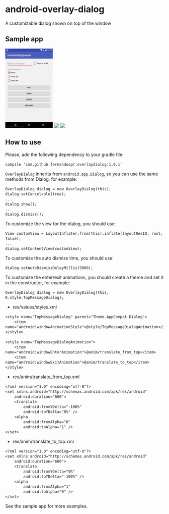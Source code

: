 # android-overlay-dialog
A customizable dialog shown on top of the window

## Sample app

<img src="screenshots/demo_none.gif" width="30%"/> <img src="screenshots/demo_from_top_or_left.gif" width="30%"/> <img src="screenshots/demo_html.gif" width="30%"/>

## How to use
Please, add the following dependency to your gradle file:
```
compile 'com.github.fernandospr:overlaydialog:1.0.1'
```

`OverlayDialog` inherits from `android.app.Dialog`, so you can use the same methods from Dialog, for example:
```
OverlayDialog dialog = new OverlayDialog(this);
dialog.setCancelable(true);
...
dialog.show();
...
dialog.dismiss();
```

To customize the view for the dialog, you should use:
```
View customView = LayoutInflater.from(this).inflate(layoutResID, root, false);
...
dialog.setContentView(customView);
```

To customize the auto dismiss time, you should use:
```
dialog.setAutoDismissDelayMillis(5000);
```

To customize the enter/exit animations, you should create a theme and set it in the constructor, for example:
```
OverlayDialog dialog = new OverlayDialog(this, R.style.TopMessageDialog);
```

* res/values/styles.xml
```
<style name="TopMessageDialog" parent="Theme.AppCompat.Dialog">
    <item name="android:windowAnimationStyle">@style/TopMessageDialogAnimation</item>
</style>

<style name="TopMessageDialogAnimation">
    <item name="android:windowEnterAnimation">@anim/translate_from_top</item>
    <item name="android:windowExitAnimation">@anim/translate_to_top</item>
</style>
```

* res/anim/translate_from_top.xml
```
<?xml version="1.0" encoding="utf-8"?>
<set xmlns:android="http://schemas.android.com/apk/res/android"
    android:duration="600">
    <translate
        android:fromYDelta="-100%"
        android:toYDelta="0%" />
    <alpha
        android:fromAlpha="0"
        android:toAlpha="1" />
</set>
```

* res/anim/translate_to_top.xml
```
<?xml version="1.0" encoding="utf-8"?>
<set xmlns:android="http://schemas.android.com/apk/res/android"
    android:duration="600">
    <translate
        android:fromYDelta="0%"
        android:toYDelta="-100%" />
    <alpha
        android:fromAlpha="1"
        android:toAlpha="0" />
</set>
```

See the sample app for more examples.
